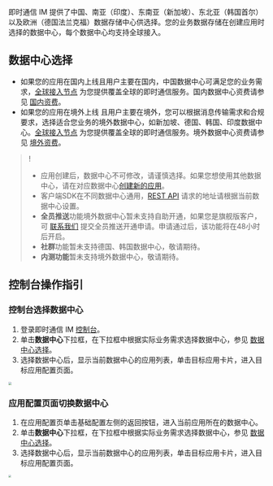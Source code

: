 即时通信 IM 提供了中国、南亚（印度）、东南亚（新加坡）、东北亚（韩国首尔）以及欧洲（德国法兰克福）数据存储中心供选择。您的业务数据存储在创建应用时选择的数据中心，每个数据中心均支持全球接入。

## 数据中心选择[](id:xz)
- 如果您的应用在国内上线且用户主要在国内，中国数据中心可满足您的业务需求，[全球接入节点](https://tcloud.woa.com/document/product/269/1499?!preview#.E5.85.A8.E7.90.83.E6.8E.A5.E5.85.A5) 为您提供覆盖全球的即时通信服务。国内数据中心资费请参见 [国内资费](https://cloud.tencent.com/document/product/269/81908)。
- 如果您的应用在境外上线	且用户主要在境外，您可以根据消息传输需求和合规要求，选择适合您业务的境外数据中心，如新加坡、德国、韩国、印度数据中心。[全球接入节点](https://tcloud.woa.com/document/product/269/1499?!preview#.E5.85.A8.E7.90.83.E6.8E.A5.E5.85.A5) 为您提供覆盖全球的即时通信服务。境外数据中心资费请参见 [境外资费](https://cloud.tencent.com/document/product/269/81907)。

>!
>- 应用创建后，数据中心不可修改，请谨慎选择。如果您想使用其他数据中心，请在对应数据中心[创建新的应用](https://cloud.tencent.com/document/product/269/32577)。
>- 客户端SDK在不同数据中心通用，[REST API](https://cloud.tencent.com/document/product/269/1519) 请求的地址请根据当前数据中心设置。
>- **全员推送**功能境外数据中心暂未支持自助开通，如果您是旗舰版客户，可 [联系我们](https://console.cloud.tencent.com/workorder/category) 提交全员推送开通申请。申请通过后，该功能将在48小时后开启。
>- **社群**功能暂未支持德国、韩国数据中心，敬请期待。
>- **内测功能**暂未支持境外数据中心，敬请期待。
## 控制台操作指引[](id:kzt)
### 控制台选择数据中心
1. 登录即时通信 IM [控制台](https://console.cloud.tencent.com/im)。
2. 单击**数据中心**下拉框，在下拉框中根据实际业务需求选择数据中心，参见 [数据中心选择](#xz)。
3. 选择数据中心后，显示当前数据中心的应用列表，单击目标应用卡片，进入目标应用配置页面。
<img src="https://qcloudimg.tencent-cloud.cn/raw/b194ee4bec798fe2162826ec8c7a5581.png" style="zoom:40%;"/>


### 应用配置页面切换数据中心
1. 在应用配置页单击基础配置左侧的返回按钮，进入当前应用所在的数据中心。
2. 单击**数据中心**下拉框，在下拉框中根据实际业务需求选择数据中心，参见 [数据中心选择](#xz)。
3. 选择数据中心后，显示当前数据中心的应用列表，单击目标应用卡片，进入目标应用配置页面。
<img src="https://qcloudimg.tencent-cloud.cn/raw/2fdc5cc81a29ac21274b8b40793066f1.png"  style="zoom:30%;"/>
